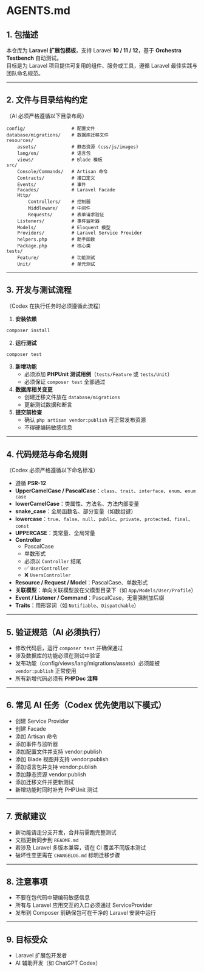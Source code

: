 # AGENTS.md

## 1. 包描述

本仓库为 **Laravel 扩展包模板**，支持 Laravel **10 / 11 / 12**，基于 **Orchestra Testbench** 自动测试。  
目标是为 Laravel 项目提供可复用的组件、服务或工具，遵循 Laravel 最佳实践与团队命名规范。

---

## 2. 文件与目录结构约定

（AI 必须严格遵循以下目录布局）

```
config/                 # 配置文件
database/migrations/    # 数据库迁移文件
resources/
    assets/             # 静态资源 (css/js/images)
    lang/en/            # 语言包
    views/              # Blade 模板
src/
    Console/Commands/   # Artisan 命令
    Contracts/          # 接口定义
    Events/             # 事件
    Facades/            # Laravel Facade
    Http/
        Controllers/    # 控制器
        Middleware/     # 中间件
        Requests/       # 表单请求验证
    Listeners/          # 事件监听器
    Models/             # Eloquent 模型
    Providers/          # Laravel Service Provider
    helpers.php         # 助手函数
    Package.php         # 核心类
tests/
    Feature/            # 功能测试
    Unit/               # 单元测试
```

---

## 3. 开发与测试流程

（Codex 在执行任务时必须遵循此流程）

1. **安装依赖**

```bash
composer install
```

2. **运行测试**

```bash
composer test
```

3. **新增功能**
    - 必须添加 **PHPUnit 测试用例**（`tests/Feature` 或 `tests/Unit`）
    - 必须保证 `composer test` 全部通过
4. **数据库相关变更**
    - 创建迁移文件放在 `database/migrations`
    - 更新测试数据和断言
5. **提交前检查**
    - 确认 `php artisan vendor:publish` 可正常发布资源
    - 不得硬编码敏感信息

---

## 4. 代码规范与命名规则

（Codex 必须严格遵循以下命名标准）

- 遵循 **PSR-12**
- **UpperCamelCase / PascalCase**：`class`、`trait`、`interface`、`enum`、`enum case`
- **lowerCamelCase**：类属性、方法名、方法内部变量
- **snake_case**：全局函数名、部分变量（如数组键）
- **lowercase**：`true`、`false`、`null`、`public`、`private`、`protected`、`final`、`const`
- **UPPERCASE**：类常量、全局常量
- **Controller**
    - PascalCase
    - 单数形式
    - 必须以 `Controller` 结尾
    - ✅ `UserController`
    - ❌ `UsersController`
- **Resource / Request / Model**：PascalCase、单数形式
- **关联模型**：单向关联模型放在父模型目录下（如 `App/Models/User/Profile`）
- **Event / Listener / Command**：PascalCase，无需强制加后缀
- **Traits**：用形容词（如 `Notifiable`、`Dispatchable`）

---

## 5. 验证规范（AI 必须执行）

- 修改代码后，运行 `composer test` 并确保通过
- 涉及数据库的功能必须在测试中验证
- 发布功能（config/views/lang/migrations/assets）必须能被 `vendor:publish` 正常使用
- 所有新增代码必须有 **PHPDoc 注释**

---

## 6. 常见 AI 任务（Codex 优先使用以下模式）

- 创建 Service Provider
- 创建 Facade
- 添加 Artisan 命令
- 添加事件与监听器
- 添加配置文件并支持 vendor:publish
- 添加 Blade 视图并支持 vendor:publish
- 添加语言包并支持 vendor:publish
- 添加静态资源 vendor:publish
- 添加迁移文件并更新测试
- 新增功能时同时补充 PHPUnit 测试

---

## 7. 贡献建议

- 新功能请走分支开发，合并前需跑完整测试
- 文档更新同步到 `README.md`
- 若涉及 Laravel 多版本兼容，请在 CI 覆盖不同版本测试
- 破坏性变更需在 `CHANGELOG.md` 标明迁移步骤

---

## 8. 注意事项

- 不要在包代码中硬编码敏感信息
- 所有与 Laravel 应用交互的入口必须通过 ServiceProvider
- 发布到 Composer 前确保包可在干净的 Laravel 安装中运行

---

## 9. 目标受众

- Laravel 扩展包开发者
- AI 辅助开发（如 ChatGPT Codex）  
